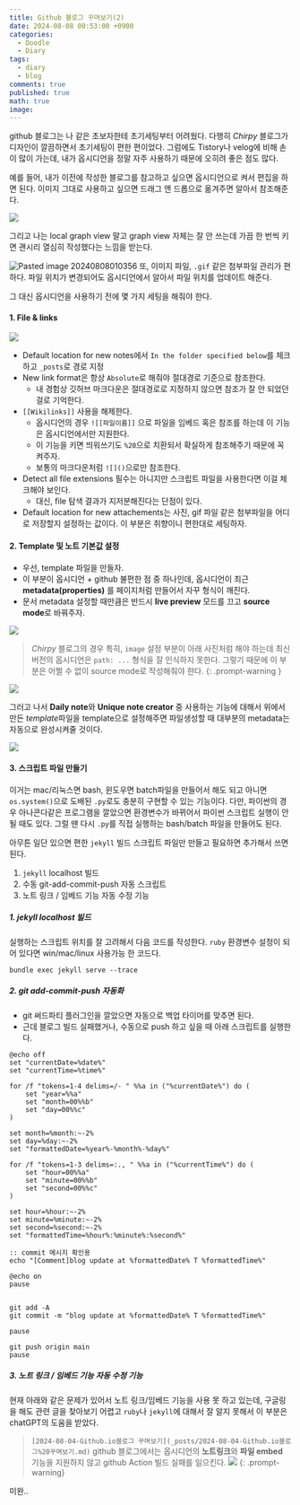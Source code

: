 ```yaml
---
title: Github 블로그 꾸며보기(2)
date: 2024-08-08 00:53:00 +0900
categories:
  - Doodle
  - Diary
tags:
  - diary
  - blog
comments: true
published: true
math: true
image:
---
```

github 블로그는 나 같은 초보자한테 초기세팅부터 어려웠다. 다행히 *Chirpy* 블로그가 디자인이 깔끔하면서 초기세팅이 편한 편이었다. 그럼에도 Tistory나 velog에 비해 손이 많이 가는데, 내가 옵시디언을 정말 자주 사용하기 때문에 오히려 좋은 점도 많다.

예를 들어, 내가 이전에 작성한 블로그를 참고하고 싶으면 옵시디언으로 켜서 편집을 하면 된다. 이미지 그대로 사용하고 싶으면 드래그 앤 드롭으로 옮겨주면 알아서 참조해준다.

![](assets/img/res/Pasted%20image%2020240808010433.png)

그리고 나는 local graph view 말고 graph view 자체는 잘 안 쓰는데 가끔 한 번씩 키면 괜시리 열심히 작성했다는 느낌을 받는다.

![Pasted image 20240808010356](assets/img/res/Pasted%20image%2020240808010356.png)
또, 이미지 파일, `.gif` 같은 첨부파일 관리가 편하다. 파일 위치가 변경되어도 옵시디언에서 알아서 파일 위치를 업데이트 해준다.

그 대신 옵시디언을 사용하기 전에 몇 가지 세팅을 해줘야 한다.
#### 1. File & links

![](assets/img/res/Pasted%20image%2020240808011033.png)

- Default location for new notes에서 `In the folder specified below`를 체크하고  `_posts`로 경로 지정
- New link format은 항상 `Absolute`로 해줘야 절대경로 기준으로 참조한다.
	- 내 경험상 깃허브 마크다운은 절대경로로 지정하지 않으면 참조가 잘 안 되었던 걸로 기억한다. 
- `[[Wikilinks]]` 사용을 해제한다. 
	- 옵시디언의 경우 `![[파일이름]]` 으로 파일을 임베드 혹은 참조를 하는데 이 기능은 옵시디언에서만 지원한다.
	- 이 기능을 키면 띄워쓰기도 `%20`으로 치환되서 확실하게 참조해주기 때문에 꼭 켜주자.
	- 보통의 마크다운처럼 `![]()`으로만 참조한다.
- Detect all file extensions 필수는 아니지만 스크립트 파일을 사용한다면 이걸 체크해야 보인다.
	- 대신, file 탐색 결과가 지저분해진다는 단점이 있다.
- Default location for new attachements는 사진, gif 파일 같은 첨부파일을 어디로 저장할지 설정하는 값이다. 이 부분은 취향이니 편한대로 세팅하자.

#### 2. Template 및 노트 기본값 설정
- 우선, template 파일을 만들자.
- 이 부분이 옵시디언 + github 불편한 점 중 하나인데, 옵시디언이 최근 **metadata(properties)** 를 페이지처럼 만들어서 자꾸 형식이 깨진다.
- 문서 metadata 설정할 때만큼은 반드시 **live preview** 모드를 끄고 **source mode**로 바꿔주자.

![](assets/img/res/Pasted%20image%2020240808012221.png)

> *Chirpy* 블로그의 경우 특히, `image` 설정 부분이 아래 사진처럼 해야 하는데 최신 버전의 옵시디언은 `path: ...` 형식을 잘 인식하지 못한다. 그렇기 때문에 이 부분은 어쩔 수 없이 source mode로 작성해줘야 한다.
{: .prompt-warning }

![](assets/img/res/Pasted%20image%2020240808012409.png)

그러고 나서 **Daily note**와 **Unique note creator** 중 사용하는 기능에 대해서 위에서 만든 *template*파일을 template으로 설정해주면 파일생성할 때 대부분의 metadata는 자동으로 완성시켜줄 것이다.

![](assets/img/res/Pasted%20image%2020240808012836.png)

#### 3. 스크립트 파일 만들기
이거는 mac/리눅스면 bash, 윈도우면 batch파일을 만들어서 해도 되고 아니면 `os.system()`으로 도배된 `.py`로도 충분히 구현할 수 있는 기능이다. 다만, 파이썬의 경우 아나콘다같은 프로그램을 깔았으면 환경변수가 바뀌어서 파이썬 스크립트 실행이 안 될 때도 있다. 그럴 땐 다시 `.py`를 직접 실행하는 bash/batch 파일을 만들어도 된다.

 아무튼 일단 있으면 편한 `jekyll` 빌드 스크립트 파일만 만들고 필요하면 추가해서 쓰면 된다.
 1. `jekyll` localhost 빌드
 2. 수동 git-add-commit-push 자동 스크립트
 3. 노트 링크 / 임베드 기능 자동 수정 기능

##### 1. jekyll localhost 빌드
실행하는 스크립트 위치를 잘 고려해서 다음 코드를 작성한다. `ruby` 환경변수 설정이 되어 있다면 win/mac/linux 사용가능 한 코드다.
```shell
bundle exec jekyll serve --trace
```

##### 2. git add-commit-push 자동화
- git 써드파티 플러그인을 깔았으면 자동으로 백업 타이머를 맞추면 된다.
- 근데 블로그 빌드 실패했거나, 수동으로 push 하고 싶을 때 아래 스크립트를 실행한다.

```batch
@echo off
set "currentDate=%date%"
set "currentTime=%time%"

for /f "tokens=1-4 delims=/- " %%a in ("%currentDate%") do (
    set "year=%%a"
    set "month=00%%b"
    set "day=00%%c"
)

set month=%month:~-2%
set day=%day:~-2%
set "formattedDate=%year%-%month%-%day%"

for /f "tokens=1-3 delims=:., " %%a in ("%currentTime%") do (
    set "hour=00%%a"
    set "minute=00%%b"
    set "second=00%%c"
)

set hour=%hour:~-2%
set minute=%minute:~-2%
set second=%second:~-2%
set "formattedTime=%hour%:%minute%:%second%"

:: commit 메시지 확인용
echo "[Comment]blog update at %formattedDate% T %formattedTime%"

@echo on
pause


git add -A
git commit -m "blog update at %formattedDate% T %formattedTime%"

pause

git push origin main
pause
```

##### 3. 노트 링크 / 임베드 기능 자동 수정 기능
현재 아래와 같은 문제가 있어서 노트 링크/임베드 기능을 사용 못 하고 있는데, 구글링을 해도 관련 글을 찾아보기 어렵고 `ruby`나 `jekyll`에 대해서 잘 알지 못해서 이 부분은 chatGPT의 도움을 받았다.

>`[2024-08-04-Github.io블로그 꾸며보기](_posts/2024-08-04-Github.io블로그%20꾸며보기.md)` github 블로그에서는 옵시디언의 **노트링크**와 **파일 embed** 기능을 지원하지 않고 github Action 빌드 실패를 일으킨다. 
>![](assets/img/res/Pasted%20image%2020240808022308.png)
{: .prompt-warning}

미완..